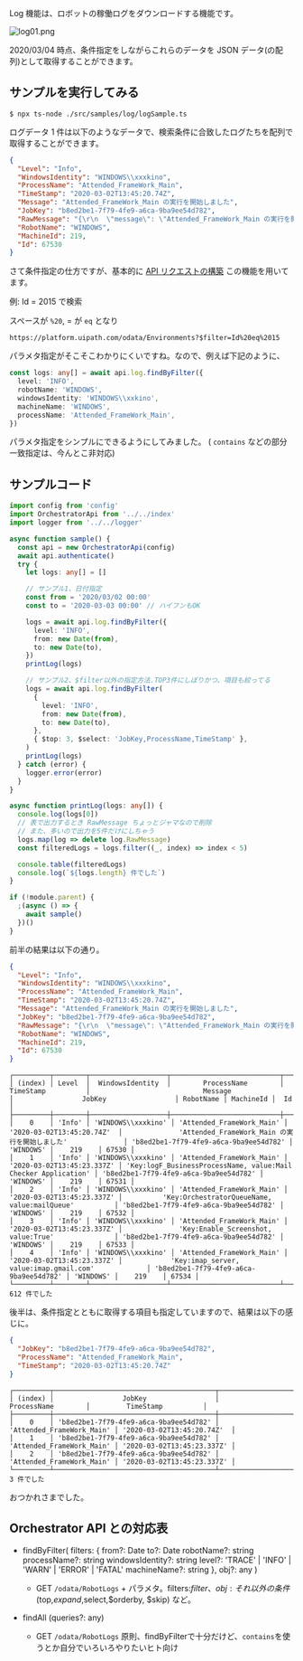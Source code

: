 Log 機能は、ロボットの稼働ログをダウンロードする機能です。

![log01.png](https://qiita-image-store.s3.ap-northeast-1.amazonaws.com/0/73777/a78f4146-f179-6d35-3144-967b685f18c7.png)

2020/03/04 時点、条件指定をしながらこれらのデータを JSON データ(の配列)として取得することができます。

## サンプルを実行してみる

```console
$ npx ts-node ./src/samples/log/logSample.ts
```

ログデータ 1 件は以下のようなデータで、検索条件に合致したログたちを配列で取得することができます。

```json
{
  "Level": "Info",
  "WindowsIdentity": "WINDOWS\\xxxkino",
  "ProcessName": "Attended_FrameWork_Main",
  "TimeStamp": "2020-03-02T13:45:20.74Z",
  "Message": "Attended_FrameWork_Main の実行を開始しました",
  "JobKey": "b8ed2be1-7f79-4fe9-a6ca-9ba9ee54d782",
  "RawMessage": "{\r\n  \"message\": \"Attended_FrameWork_Main の実行を開始しました\",\r\n  \"level\": \"Information\",\r\n  \"logType\": \"Default\",\r\n  \"timeStamp\": \"2020-03-02T13:45:20.7401793+00:00\",\r\n  \"fingerprint\": \"xxx-9ce2-4087-b136-xxx\",\r\n  \"windowsIdentity\": \"WINDOWS\\\\xxkino\",\r\n  \"machineName\": \"WINDOWS\",\r\n  \"processName\": \"Attended_FrameWork_Main\",\r\n  \"processVersion\": \"1.0.7120.2411\",\r\n  \"jobId\": \"b8ed2be1-7f79-4fe9-a6ca-9ba9ee54d782\",\r\n  \"robotName\": \"WINDOWS\",\r\n  \"machineId\": 219,\r\n  \"organizationUnitId\": 1,\r\n  \"fileName\": \"Main\"\r\n}",
  "RobotName": "WINDOWS",
  "MachineId": 219,
  "Id": 67530
}
```

さて条件指定の仕方ですが、基本的に [API リクエストの構築](https://docs.uipath.com/orchestrator/lang-ja/reference#building-api-requests) この機能を用いてます。

例: Id = 2015 で検索

スペースが ``%20``, = が ``eq`` となり

```console
https://platform.uipath.com/odata/Environments?$filter=Id%20eq%2015
```

パラメタ指定がそこそこわかりにくいですね。なので、例えば下記のように、

```typescript
const logs: any[] = await api.log.findByFilter({
  level: 'INFO',
  robotName: 'WINDOWS',
  windowsIdentity: 'WINDOWS\\xxkino',
  machineName: 'WINDOWS',
  processName: 'Attended_FrameWork_Main',
})
```

パラメタ指定をシンプルにできるようにしてみました。
( ``contains`` などの部分一致指定は、今んとこ非対応)

## サンプルコード

```typescript
import config from 'config'
import OrchestratorApi from '../../index'
import logger from '../../logger'

async function sample() {
  const api = new OrchestratorApi(config)
  await api.authenticate()
  try {
    let logs: any[] = []

    // サンプル1、日付指定
    const from = '2020/03/02 00:00'
    const to = '2020-03-03 00:00' // ハイフンもOK

    logs = await api.log.findByFilter({
      level: 'INFO',
      from: new Date(from),
      to: new Date(to),
    })
    printLog(logs)

    // サンプル2、$filter以外の指定方法.TOP3件にしぼりかつ、項目も絞ってる
    logs = await api.log.findByFilter(
      {
        level: 'INFO',
        from: new Date(from),
        to: new Date(to),
      },
      { $top: 3, $select: 'JobKey,ProcessName,TimeStamp' },
    )
    printLog(logs)
  } catch (error) {
    logger.error(error)
  }
}

async function printLog(logs: any[]) {
  console.log(logs[0])
  // 表で出力するとき RawMessage ちょっとジャマなので削除
  // また、多いので出力を5件だけにしちゃう
  logs.map(log => delete log.RawMessage)
  const filteredLogs = logs.filter((_, index) => index < 5)

  console.table(filteredLogs)
  console.log(`${logs.length} 件でした`)
}

if (!module.parent) {
  ;(async () => {
    await sample()
  })()
}
```

前半の結果は以下の通り。

```json
{
  "Level": "Info",
  "WindowsIdentity": "WINDOWS\\xxxkino",
  "ProcessName": "Attended_FrameWork_Main",
  "TimeStamp": "2020-03-02T13:45:20.74Z",
  "Message": "Attended_FrameWork_Main の実行を開始しました",
  "JobKey": "b8ed2be1-7f79-4fe9-a6ca-9ba9ee54d782",
  "RawMessage": "{\r\n  \"message\": \"Attended_FrameWork_Main の実行を開始しました\",\r\n  \"level\": \"Information\",\r\n  \"logType\": \"Default\",\r\n  \"timeStamp\": \"2020-03-02T13:45:20.7401793+00:00\",\r\n  \"fingerprint\": \"xxx-9ce2-4087-b136-xxx\",\r\n  \"windowsIdentity\": \"WINDOWS\\\\xxxkino\",\r\n  \"machineName\": \"WINDOWS\",\r\n  \"processName\": \"Attended_FrameWork_Main\",\r\n  \"processVersion\": \"1.0.7120.2411\",\r\n  \"jobId\": \"b8ed2be1-7f79-4fe9-a6ca-9ba9ee54d782\",\r\n  \"robotName\": \"WINDOWS\",\r\n  \"machineId\": 219,\r\n  \"organizationUnitId\": 1,\r\n  \"fileName\": \"Main\"\r\n}",
  "RobotName": "WINDOWS",
  "MachineId": 219,
  "Id": 67530
}
```

```console
┌─────────┬────────┬───────────────────┬───────────────────────────┬────────────────────────────┬────────────────────────────────────────────────────────────────┬────────────────────────────────────────┬───────────┬───────────┬───────┐
│ (index) │ Level  │  WindowsIdentity  │        ProcessName        │         TimeStamp          │                            Message                             │                 JobKey                 │ RobotName │ MachineId │  Id   │
├─────────┼────────┼───────────────────┼───────────────────────────┼────────────────────────────┼────────────────────────────────────────────────────────────────┼────────────────────────────────────────┼───────────┼───────────┼───────┤
│    0    │ 'Info' │ 'WINDOWS\\xxxkino' │ 'Attended_FrameWork_Main' │ '2020-03-02T13:45:20.74Z'  │              'Attended_FrameWork_Main の実行を開始しました'              │ 'b8ed2be1-7f79-4fe9-a6ca-9ba9ee54d782' │ 'WINDOWS' │    219    │ 67530 │
│    1    │ 'Info' │ 'WINDOWS\\xxxkino' │ 'Attended_FrameWork_Main' │ '2020-03-02T13:45:23.337Z' │ 'Key:logF_BusinessProcessName, value:Mail Checker Application' │ 'b8ed2be1-7f79-4fe9-a6ca-9ba9ee54d782' │ 'WINDOWS' │    219    │ 67531 │
│    2    │ 'Info' │ 'WINDOWS\\xxxkino' │ 'Attended_FrameWork_Main' │ '2020-03-02T13:45:23.337Z' │          'Key:OrchestratorQueueName, value:mailQueue'          │ 'b8ed2be1-7f79-4fe9-a6ca-9ba9ee54d782' │ 'WINDOWS' │    219    │ 67532 │
│    3    │ 'Info' │ 'WINDOWS\\xxxkino' │ 'Attended_FrameWork_Main' │ '2020-03-02T13:45:23.337Z' │              'Key:Enable_Screenshot, value:True'               │ 'b8ed2be1-7f79-4fe9-a6ca-9ba9ee54d782' │ 'WINDOWS' │    219    │ 67533 │
│    4    │ 'Info' │ 'WINDOWS\\xxxkino' │ 'Attended_FrameWork_Main' │ '2020-03-02T13:45:23.337Z' │            'Key:imap_server, value:imap.gmail.com'             │ 'b8ed2be1-7f79-4fe9-a6ca-9ba9ee54d782' │ 'WINDOWS' │    219    │ 67534 │
└─────────┴────────┴───────────────────┴───────────────────────────┴────────────────────────────┴────────────────────────────────────────────────────────────────┴────────────────────────────────────────┴───────────┴───────────┴───────┘
612 件でした
```

後半は、条件指定とともに取得する項目も指定していますので、結果は以下の感じに。

```json
{
  "JobKey": "b8ed2be1-7f79-4fe9-a6ca-9ba9ee54d782",
  "ProcessName": "Attended_FrameWork_Main",
  "TimeStamp": "2020-03-02T13:45:20.74Z"
}
```

```console
┌─────────┬────────────────────────────────────────┬───────────────────────────┬────────────────────────────┐
│ (index) │                 JobKey                 │        ProcessName        │         TimeStamp          │
├─────────┼────────────────────────────────────────┼───────────────────────────┼────────────────────────────┤
│    0    │ 'b8ed2be1-7f79-4fe9-a6ca-9ba9ee54d782' │ 'Attended_FrameWork_Main' │ '2020-03-02T13:45:20.74Z'  │
│    1    │ 'b8ed2be1-7f79-4fe9-a6ca-9ba9ee54d782' │ 'Attended_FrameWork_Main' │ '2020-03-02T13:45:23.337Z' │
│    2    │ 'b8ed2be1-7f79-4fe9-a6ca-9ba9ee54d782' │ 'Attended_FrameWork_Main' │ '2020-03-02T13:45:23.337Z' │
└─────────┴────────────────────────────────────────┴───────────────────────────┴────────────────────────────┘
3 件でした
```

おつかれさまでした。


## Orchestrator API との対応表

- findByFilter(
  filters: {
  from?: Date
  to?: Date
  robotName?: string
  processName?: string
  windowsIdentity?: string
  level?: 'TRACE' | 'INFO' | 'WARN' | 'ERROR' | 'FATAL'
  machineName?: string
  },
  obj?: any
  )
  - GET `/odata/RobotLogs` + パラメタ。filters:$filter、obj:それ以外の条件 ($top,$expand,$select,$orderby, $skip) など。

- findAll (queries?: any)
  - GET `/odata/RobotLogs` 原則、findByFilterで十分だけど、``contains``を使うとか自分でいろいろやりたいヒト向け
